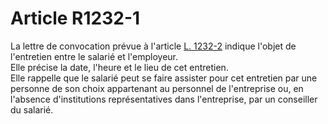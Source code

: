 # Article R1232-1

  
La lettre de convocation prévue à l'article [L. 1232-2][1] indique l'objet de l'entretien entre le salarié et l'employeur.   
Elle précise la date, l'heure et le lieu de cet entretien.   
Elle rappelle que le salarié peut se faire assister pour cet entretien par une personne de son choix appartenant au personnel de l'entreprise ou, en l'absence d'institutions représentatives dans l'entreprise, par un conseiller du salarié.

 [1]: /affichCodeArticle.do?cidTexte=LEGITEXT000006072050&idArticle=LEGIARTI000006901000&dateTexte=&categorieLien=cid